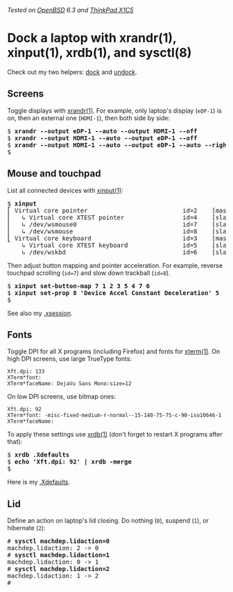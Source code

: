 _Tested on [OpenBSD](/openbsd/) 6.3 and [ThinkPad X1C5](/openbsd/hardware.html)_

# Dock a laptop with xrandr(1), xinput(1), xrdb(1), and sysctl(8)

Check out my two helpers: [dock](/bin/dock) and [undock](/bin/undock).

## Screens

Toggle displays with [xrandr(1)](https://man.openbsd.org/xrandr.1).
For example, only laptop's display (`eDP-1`) is on, then an external
one (`HDMI-1`), then both side by side:

<pre>
$ <b>xrandr --output eDP-1 --auto --output HDMI-1 --off</b>
$ <b>xrandr --output HDMI-1 --auto --output eDP-1 --off</b>
$ <b>xrandr --output HDMI-1 --auto --output eDP-1 --auto --right-of HDMI-1</b>
$
</pre>

## Mouse and touchpad


List all connected devices with
[xinput(1)](https://man.openbsd.org/xinput.1):

<pre>
$ <b>xinput</b>
&#9121; Virtual core pointer                          id=2    [master pointer  (3)]
&#9116;   &#8627; Virtual core XTEST pointer                id=4    [slave  pointer  (2)]
&#9116;   &#8627; /dev/wsmouse0                             id=7    [slave  pointer  (2)]
&#9116;   &#8627; /dev/wsmouse                              id=8    [slave  pointer  (2)]
&#9123; Virtual core keyboard                         id=3    [master keyboard (2)]
    &#8627; Virtual core XTEST keyboard               id=5    [slave  keyboard (3)]
    &#8627; /dev/wskbd                                id=6    [slave  keyboard (3)]
</pre>

Then adjust button mapping and pointer acceleration. For example,
reverse touchpad scrolling (`id=7`) and slow down trackball (`id=8`).

<pre>
$ <b>xinput set-button-map 7 1 2 3 5 4 7 6</b>
$ <b>xinput set-prop 8 'Device Accel Constant Deceleration' 5</b>
$
</pre>

See also my [.xsession](xsession).

## Fonts

Toggle DPI for all X programs (including Firefox) and fonts for
[xterm(1)](https://man.openbsd.org/xterm.1).  On high DPI screens,
use large TrueType fonts:

	Xft.dpi: 133
	XTerm*font:
	XTerm*faceName: DejaVu Sans Mono:size=12

On low DPI screens, use bitmap ones:

	Xft.dpi: 92
	XTerm*font: -misc-fixed-medium-r-normal--15-140-75-75-c-90-iso10646-1
	XTerm*faceName:

To apply these settings use [xrdb(1)](https://man.openbsd.org/xrdb.1)
(don't forget to restart X programs after that):

<pre>
$ <b>xrdb .Xdefaults</b>
$ <b>echo 'Xft.dpi: 92' | xrdb -merge</b>
$
</pre>

Here is my [.Xdefaults](Xdefaults).

## Lid

Define an action on laptop's lid closing. Do nothing (`0`), suspend
(`1`), or hibernate (`2`):

<pre>
# <b>sysctl machdep.lidaction=0</b>
machdep.lidaction: 2 -> 0
# <b>sysctl machdep.lidaction=1</b>
machdep.lidaction: 0 -> 1
# <b>sysctl machdep.lidaction=2</b>
machdep.lidaction: 1 -> 2
#
</pre>

